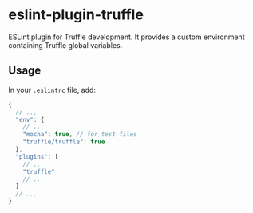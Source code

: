 # eslint-plugin-truffle

ESLint plugin for Truffle development. It provides a custom environment containing Truffle global variables.

## Usage

In your `.eslintrc` file, add:

```javascript
{
  // ...
  "env": {
    // ...
    "mocha": true, // for test files
    "truffle/truffle": true
  },
  "plugins": [
    // ...
    "truffle"
    // ...
  ]
  // ...
}
```
